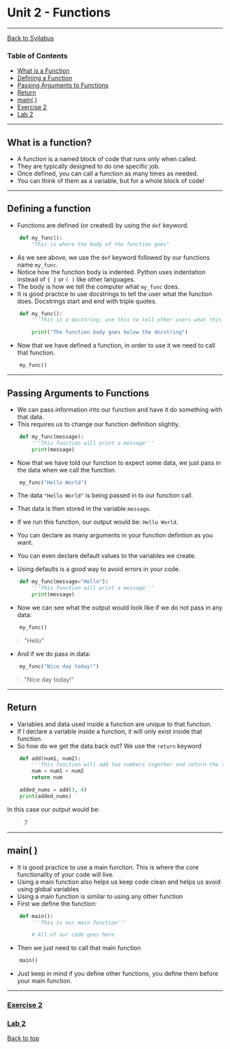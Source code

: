 # <a id="top"></a>Unit 2 - Functions

---

[Back to Syllabus](https://github.com/PdxCodeGuild/Programming102#top)

### Table of Contents

- [What is a Function](#whatis)
- [Defining a Function](#define)
- [Passing Arguments to Functions](#arguments)
- [Return](#return)
- [main( )](#main)
- [Exercise 2](https://github.com/PdxCodeGuild/Programming102/blob/master/exercises/exercise2.md)
- [Lab 2](https://github.com/PdxCodeGuild/Programming102/blob/master/labs/lab2.md)

---

## <a id="whatis"></a>What is a function?

- A function is a named block of code that runs only when called.
- They are typically designed to do one specific job.
- Once defined, you can call a function as many times as needed.
- You can think of them as a variable, but for a whole block of code!

---

## <a id="define"></a>Defining a function

- Functions are defined (or created) by using the `def` keyword.

```python
    def my_func():
        "This is where the body of the function goes"
```

- As we see above, we use the `def` keyword followed by our functions name `my_func`.
- Notice how the function body is indented. Python uses indentation instead of `{ }` or `( )` like other languages.
- The body is how we tell the computer what `my_func` does.
- It is good practice to use docstrings to tell the user what the function does. Docstrings start and end with triple quotes.

```python
    def my_func():
        '''This is a docstring, use this to tell other users what this function does'''

        print("The function body goes below the docstring")
```

- Now that we have defined a function, in order to use it we need to call that function.

```python
    my_func()
```

---

## <a id="define"></a>Passing Arguments to Functions

- We can pass information into our function and have it do something with that data.
- This requires us to change our function definition slightly.

```python
    def my_func(message):
        '''This function will print a message'''
        print(message)
```

- Now that we have told our function to expect some data, we just pass in the data when we call the function.

```python
    my_func("Hello World")
```

- The data `"Hello World"` is being passed in to our function call.
- That data is then stored in the variable `message`.
- If we run this function, our output would be: `Hello World`.
- You can declare as many arguments in your function defintion as you want.

- You can even declare default values to the variables we create.
- Using defaults is a good way to avoid errors in your code.

```python
    def my_func(message="Hello"):
        '''This function will print a message'''
        print(message)
```

- Now we can see what the output would look like if we do not pass in any data:

```python
    my_func()
```

> "Hello"

- And if we do pass in data:

```python
    my_func("Nice day today!")
```

> "Nice day today!"

---

## <a id="return"></a>Return

- Variables and data used inside a function are unique to that function.
- If I declare a variable inside a function, it will only exist inside that function.
- So how do we get the data back out? We use the `return` keyword

```python
    def add(num1, num2):
        '''This function will add two numbers together and return the result'''
        num = num1 + num2
        return num

    added_nums = add(3, 4)
    print(added_nums)
```

In this case our output would be:

> 7

---

## <a id="define"></a>main( )

- It is good practice to use a main function. This is where the core functionality of your code will live.
- Using a main function also helps us keep code clean and helps us avoid using global variables
- Using a main function is similar to using any other function
- First we define the function:

```python
    def main():
        '''This is our main function'''

        # All of our code goes here

```

- Then we just need to call that main function

```python
    main()
```

- Just keep in mind if you define other functions, you define them before your main function.

---

### [Exercise 2](https://github.com/PdxCodeGuild/Programming102/blob/master/exercises/exercise2.md)

### [Lab 2](https://github.com/PdxCodeGuild/Programming102/blob/master/labs/lab2.md)

[Back to top](#top)
